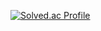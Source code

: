[![Solved.ac Profile](http://mazassumnida.wtf/api/v2/generate_badge?boj=gksrmf9224)](https://solved.ac/gksrmf9224/)

<!--
**xodyd123/xodyd123** is a ✨ _special_ ✨ repository because its `README.md` (this file) appears on your GitHub profile.

Here are some ideas to get you started:

- 🔭 I’m currently working on ...
- 🌱 I’m currently learning ...
- 👯 I’m looking to collaborate on ...
- 🤔 I’m looking for help with ...
- 💬 Ask me about ...
- 📫 How to reach me: ...
- 😄 Pronouns: ...
- ⚡ Fun fact: ...
-->
